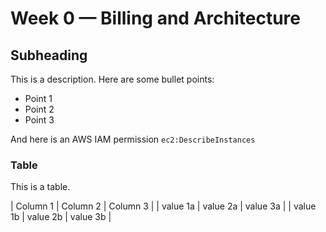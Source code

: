 # Week 0 — Billing and Architecture

## Subheading

This is a description. Here are some bullet points:

- Point 1
- Point 2
- Point 3

And here is an AWS IAM permission `ec2:DescribeInstances`

### Table

This is a table.

| Column 1 | Column 2 | Column 3 |
| value 1a | value 2a | value 3a |
| value 1b | value 2b | value 3b |
